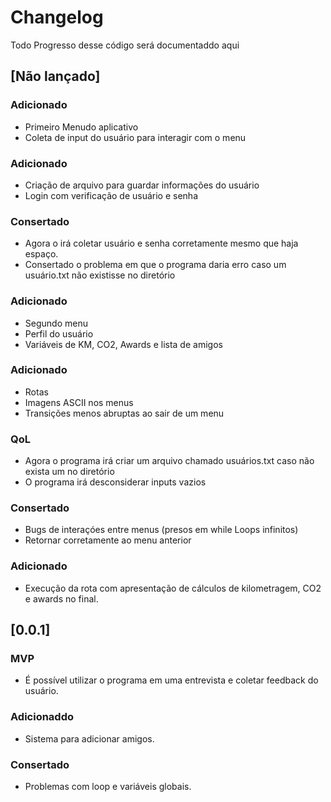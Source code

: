 # Changelog

Todo Progresso desse código será documentaddo aqui

## [Não lançado]

### Adicionado
- Primeiro Menudo aplicativo
- Coleta de input do usuário para interagir com o menu

### Adicionado
- Criação de arquivo para guardar informações do usuário
- Login com verificação de usuário e senha

### Consertado
- Agora o irá coletar usuário e senha corretamente mesmo que haja espaço.
- Consertado o problema em que o programa daria erro caso um usuário.txt não existisse no diretório

### Adicionado 
- Segundo menu
- Perfil do usuário
- Variáveis de KM, CO2, Awards e lista de amigos

### Adicionado
- Rotas
- Imagens ASCII nos menus
- Transições menos abruptas ao sair de um menu

### QoL
- Agora o programa irá criar um arquivo chamado usuários.txt caso não exista um no diretório
- O programa irá desconsiderar inputs vazios

### Consertado
- Bugs de interaçóes entre menus (presos em while Loops infinitos)
- Retornar corretamente ao menu anterior

### Adicionado
- Execução da rota com apresentação de cálculos de kilometragem, CO2 e awards no final.

## [0.0.1]

### MVP
-  É possível utilizar o programa em uma entrevista e coletar feedback do usuário.

### Adicionaddo
- Sistema para adicionar amigos.

### Consertado
- Problemas com loop e variáveis globais.


